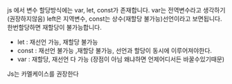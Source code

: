 js 에서 변수 할당방식에는 var, let, const가 존재합니다.
var는 전역변수라고 생각하기(권장하지않음) left은 지역변수, const는 상수(재할당 불가능)선언이라고 보면됩니다. 한번할당하면 재할당이 불가능합니다.
- let : 재선언 가능, 재할당 불가능
- const : 재선언 불가능  ,재할당 불가능, 선언과 할당이 동시에 이루어져야한다.
- var : 재할당, 재선언 다 가능 (장점이 아님 왜냐하면 언제어디서든 바꿀수있기때문)


Js는 카멜케이스를 권장한다
